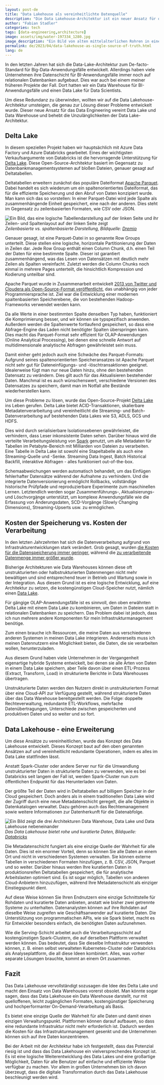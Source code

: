 ```yaml
---
layout: post-de
title: "Data Lakehouse als vereinheitlichte Datenquelle"
description: "Die Data Lakehouse-Architektur ist ein neuer Ansatz für das Data Engineering, der diese Probleme angeht und Data Lake und Data Warehouse vereint."
author: "Fabian Stadler"
categories: tech
tags: [data-engineering,architecture]
image: assets/img/water-197334_1280.jpg
image_description: "Ein Bild von alten mittelalterlichen Rohren in einem Brunnen, aus dem Wasser austritt, als Metapher für Datenströme."
permalink: de/2023/04/data-lakehouse-as-single-source-of-truth.html
lang: de
---
```


In den letzten Jahren hat sich die Data-Lake-Architektur zum De-facto-Standard für Big-Data-Anwendungsfälle entwickelt. Allerdings haben viele Unternehmen ihre Datenschicht für BI-Anwendungsfälle immer noch auf relationalen Datenbanken aufgebaut. Dies war auch bei einem meiner früheren Projekte der Fall. Dort hatten wir ein Data Warehouse für BI-Anwendungsfälle und einen Data Lake für Data Scientists.


Um diese Redundanz zu überwinden, wollten wir auf die Data Lakehouse-Architektur umsteigen, die genau zur Lösung dieser Probleme entwickelt wurde. Dieser neue Ansatz für das Data Engineering vereint Data Lake und Data Warehouse und behebt die Unzulänglichkeiten der Data Lake-Architektur.


## Delta Lake


In diesem speziellen Projekt haben wir hauptsächlich mit Azure Data Factory und Azure Databricks gearbeitet. Eines der wichtigsten Verkaufsargumente von Databricks ist die hervorragende Unterstützung für [Delta Lake](https://docs.databricks.com/delta/index.html). Diese Open-Source-Architektur basiert im Gegensatz zu Datenbankmanagementsystemen auf bloßen Dateien, genauer gesagt auf Deltatabellen.


Deltatabellen erweitern zunächst das populäre Dateiformat [Apache Parquet](https://parquet.apache.org/). Dabei handelt es sich wiederum um ein spaltenorientiertes Dateiformat, das für die effiziente Speicherung und den Abruf von Daten konzipiert wurde. Man kann sich das so vorstellen: In einer Parquet-Datei wird jede Spalte als zusammenhängende Einheit gespeichert, eine nach der anderen. Dies steht im Gegensatz zu zeilenbasierten Formaten, wie CSV oder JSON.


![Ein Bild, das eine logische Tabellendarstellung auf der linken Seite und ihr Zeilen- und Spaltenlayout auf der linken Seite zeigt](/assets/img/parquet.png)
_Zeilenbasierte vs. spaltenbasierte Darstellung, Bildquelle: [Dremio](https://www.dremio.com/resources/guides/intro-apache-parquet/)_


Genauer gesagt, ist eine Parquet-Datei in so genannte Row Groups unterteilt. Diese stellen eine logische, horizontale Partitionierung der Daten in Zeilen dar. Jede Row Group enthält einen Column Chunk, d.h. einen Teil der Daten für eine bestimmte Spalte. Dieser ist garantiert zusammenhängend, was das Lesen von Datensätzen mit deutlich mehr Zeilen als Spalten vereinfacht. Zuletzt werden die Column Chunks noch einmal in mehrere Pages unterteilt, die hinsichtlich Kompression und Kodierung unteilbar sind.


Apache Parquet wurde in Zusammenarbeit entwickelt [2013 von Twitter und Cloudera als Open-Source-Format veröffentlicht](https://blog.twitter.com/engineering/en_us/a/2013/announcing-parquet-10-columnar-storage-for-hadoop), das unabhängig von jeder Programmiersprache ist. Ziel war die Entwicklung einer modernen spaltenbasierten Speicherebene, die von bestehenden Hadoop-Frameworks verwendet werden kann.


Da alle Werte in einer bestimmten Spalte denselben Typ haben, funktioniert die Komprimierung besser, und wir können sie typspezifisch anwenden. Außerdem werden die Spaltenwerte fortlaufend gespeichert, so dass eine Abfrage-Engine das Laden nicht benötigter Spalten überspringen kann. Dies macht das Parquet-Format sehr effizient für OLAP-Anwendungen (Online Analytical Processing), bei denen eine schnelle Antwort auf multidimensionale analytische Abfragen gewährleistet sein muss.


Damit einher geht jedoch auch eine Schwäche des Parquet-Formats: Aufgrund seines spaltenorientierten Speicheransatzes ist Apache Parquet nicht sehr gut für Dateneinfügungs- und -löschtransaktionen geeignet. Idealerweise fügt man nur neue Daten hinzu, ohne den bestehenden Datensatz zu verändern. Dies gilt auch für das Aktualisieren bestehender Daten. Manchmal ist es auch wünschenswert, verschiedene Versionen des Datensatzes zu speichern, damit man im Notfall alte Bestände wiederherstellen kann.


Um diese Probleme zu lösen, wurde das Open-Source-Projekt [Delta Lake](https://docs.delta.io/latest/delta-intro.html) ins Leben gerufen. Delta Lake bietet ACID-Transaktionen, skalierbare Metadatenverarbeitung und vereinheitlicht die Streaming- und Batch-Datenverarbeitung auf bestehenden Data Lakes wie S3, ADLS, GCS und HDFS.


Dies wird durch serialisierbare Isolationsebenen gewährleistet, die verhindern, dass Leser inkonsistente Daten sehen. Darüber hinaus wird die verteilte Verarbeitungsleistung von [Spark](https://spark.apache.org/) genutzt, um alle Metadaten für Tabellen im Petabyte-Bereich mit Milliarden von Dateien zu verarbeiten. Eine Tabelle in Delta Lake ist sowohl eine Stapeltabelle als auch eine Streaming-Quelle und -Senke. Streaming Data Ingest, Batch Historical Backfill, interaktive Abfragen - alles funktioniert out-of-the-box.


Schemaabweichungen werden automatisch behandelt, um das Einfügen fehlerhafter Datensätze während der Aufnahme zu verhindern. Und die integrierte Datenversionierung ermöglicht Rollbacks, vollständige historische Prüfpfade und reproduzierbare Experimente zum maschinellen Lernen. Letztendlich werden sogar Zusammenführungs-, Aktualisierungs- und Löschvorgänge unterstützt, um komplexe Anwendungsfälle wie die Erfassung von Änderungsdaten, SCD-Vorgänge (Slowly Changing Dimensions), Streaming-Upserts usw. zu ermöglichen.


## Kosten der Speicherung vs. Kosten der Verarbeitung


In den letzten Jahrzehnten hat sich die Datenverarbeitung aufgrund von Infrastrukturentwicklungen stark verändert. Grob gesagt, wurden [die Kosten für die Datenspeicherung immer geringer](https://ourworldindata.org/grapher/historical-cost-of-computer-memory-and-storage?country=~OWID_WRL), während die [zu verarbeitende Datenmenge immer größer wurde](https://www.statista.com/statistics/871513/worldwide-data-created/).


Bisherige Architekturen wie Data Warehouses können diese oft unstrukturierten oder halbstrukturierten Datenmengen nicht mehr bewältigen und sind entsprechend teuer in Betrieb und Wartung sowie in der Integration. Aus diesem Grund ist es eine logische Entwicklung, auf eine Architektur zu setzen, die kostengünstigen Cloud-Speicher nutzt, nämlich einen [Data Lake](https://aws.amazon.com/en/big-data/datalakes-and-analytics/what-is-a-data-lake/).


Für gängige OLAP-Anwendungsfälle ist es sinnvoll, den oben erwähnten Delta Lake mit einem Data Lake zu kombinieren, um Daten in Dateien statt in relationalen Datenbanken zu speichern. Das Problem dabei ist jedoch, dass ich nun mehrere andere Komponenten für mein Infrastrukturmanagement benötige.


Zum einen brauche ich Ressourcen, die meine Daten aus verschiedenen anderen Systemen in meinen Data Lake integrieren. Andererseits muss ich meinen Datennutzern eine Möglichkeit bieten, die Daten, die sie verarbeiten wollen, herunterzuladen.


Aus diesem Grund haben viele Unternehmen in der Vergangenheit eigenartige hybride Systeme entwickelt, bei denen sie alle Arten von Daten in einem Data Lake speichern, aber Teile davon über einen ETL-Prozess (Extract, Transform, Load) in strukturierte Berichte in Data Warehouses übertragen.


Unstrukturierte Daten werden den Nutzern direkt in unstrukturiertem Format über eine Cloud-API zur Verfügung gestellt, während strukturierte Daten über das Data Warehouse bereitgestellt werden. Die Folge: doppelte Rechteverwaltung, redundante ETL-Workflows, mehrfache Datenübertragungen, Unterschiede zwischen gespeicherten und produktiven Daten und so weiter und so fort. 


## Data Lakehouse - eine Erweiterung


Um diese Ansätze zu vereinheitlichen, wurde das Konzept des Data Lakehouse entwickelt. Dieses Konzept baut auf den oben genannten Ansätzen auf und vereinheitlicht redundante Operationen, indem es alles im Data Lake stattfinden lässt.


Anstatt Spark-Cluster oder andere Server nur für die Umwandlung unstrukturierter Daten in strukturierte Daten zu verwenden, wie es bei Databricks seit langem der Fall ist, werden Spark-Cluster nun zum öffentlichen Endpunkt für das Herunterladen von Daten.


Der größte Teil der Daten wird in Deltatabellen auf billigem Speicher in der Cloud gespeichert. Doch anders als in einem traditionellen Data Lake wird der Zugriff durch eine neue Metadatenschicht geregelt, die alle Objekte in Datenkatalogen verwaltet. Dazu gehören auch das Rechtemanagement sowie weitere Informationen zur Datenherkunft für die Datenabfolge. 


![Ein Bild zeigt die drei Architekturen Data Warehose, Data Lake und Data Lakehouse nebeneinander](/assets/img/data-lakehouse-new-1024x538.png)
_Das Data Lakehouse bietet rohe und kuratierte Daten, Bildquelle: [Databricks](https://www.databricks.com/blog/2020/01/30/what-is-a-data-lakehouse.html)_


Die Metadatenschicht fungiert als eine einzige Quelle der Wahrheit für alle Daten. Dies ist ein enormer Vorteil, denn so können Sie alle Daten an einem Ort und nicht in verschiedenen Systemen verwalten. Sie können externe Tabellen in verschiedenen Formaten hinzufügen, z. B. CSV, JSON, Parquet und so weiter. Darüber hinaus werden Ihre kuratierten Daten in produktionsreifen Deltatabellen gespeichert, die für analytische Arbeitslasten optimiert sind. Es ist sogar möglich, Tabellen von anderen Cloud-Anbietern hinzuzufügen, während Ihre Metadatenschicht als einziger Einstiegspunkt dient.


Auf diese Weise können Sie Ihren Endnutzern eine einzige Schnittstelle für Rohdaten und kuratierte Daten anbieten, anstatt wie bisher zwei getrennte Systeme zu unterhalten. Datenanalysten können auf ihre Rohdaten auf dieselbe Weise zugreifen wie Geschäftsanwender auf kuratierte Daten. Die Unterstützung von programmatischen APIs, wie sie Spark bietet, macht es für Entwickler besonders einfach, die benötigten Daten aufzunehmen.


Wie die Serving-Schicht arbeitet auch die Verarbeitungsschicht auf kostengünstigen Spark-Clustern, die auf derselben Plattform verwaltet werden können. Das bedeutet, dass Sie dieselbe Infrastruktur verwenden können, z. B. einen selbst verwalteten Kubernetes-Cluster oder Databricks als Analyseplattform, die all diese Ideen kombiniert. Alles, was vorher separate Lösungen brauchte, kommt an einem Ort zusammen.


## Fazit


Das Data Lakehouse vervollständigt sozusagen die Idee des Delta Lake und macht den Einsatz von Data Warehouses vorerst obsolet. Man könnte sogar sagen, dass das Data Lakehouse ein Data Warehouse darstellt, nur mit quelloffenen, leicht zugänglichen Formaten, kostengünstiger Speicherung und hochperformanter On-Demand-Verarbeitung als Basis.


Es bietet eine einzige Quelle der Wahrheit für alle Daten und damit einen einzigen Verwaltungspunkt. Plattformen können darauf aufbauen, so dass eine redundante Infrastruktur nicht mehr erforderlich ist. Dadurch werden die Kosten für das Infrastrukturmanagement gesenkt und die Unternehmen können sich auf ihre Daten konzentrieren.


Bei der Arbeit mit der Architektur habe ich festgestellt, dass das Potenzial riesig ist und dass das Data Lakehouse ein vielversprechendes Konzept ist. Es ist eine logische Weiterentwicklung des Data Lakes und eine großartige Möglichkeit, Daten für alle Benutzer auf einfache und effiziente Weise verfügbar zu machen. Vor allem in großen Unternehmen bin ich davon überzeugt, dass die digitale Transformation durch das Data Lakehouse beschleunigt werden wird.